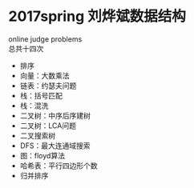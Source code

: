 2017spring 刘烨斌数据结构 
====
online judge problems  
总共十四次  
* 排序
* 向量：大数乘法
* 链表：约瑟夫问题
* 栈：括号匹配
* 栈：混洗
* 二叉树：中序后序建树
* 二叉树：LCA问题
* 二叉搜索树
* DFS：最大连通域搜索
* 图：floyd算法
* 哈希表：平行四边形个数
* 归并排序
